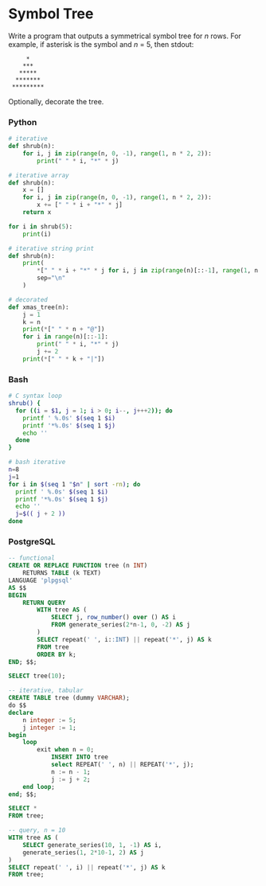 # Symbol Tree
Write a program that outputs a symmetrical symbol tree for *n* rows. For example, if asterisk is the symbol and *n* = 5, then stdout:

         *
        ***
       *****
      *******
     *********

Optionally, decorate the tree.

### Python
```python
# iterative
def shrub(n):
    for i, j in zip(range(n, 0, -1), range(1, n * 2, 2)):
        print(" " * i, "*" * j)

# iterative array
def shrub(n):
    x = []
    for i, j in zip(range(n, 0, -1), range(1, n * 2, 2)):
        x += [" " * i + "*" * j]
    return x

for i in shrub(5):
    print(i)

# iterative string print
def shrub(n):
    print(
        *[" " * i + "*" * j for i, j in zip(range(n)[::-1], range(1, n * 2, 2))],
        sep="\n"
    )

# decorated
def xmas_tree(n):
    j = 1
    k = n
    print(*[" " * n + "@"])
    for i in range(n)[::-1]:
        print(" " * i, "*" * j)
        j += 2
    print(*[" " * k + "|"])
```

### Bash
```bash
# C syntax loop
shrub() {
  for ((i = $1, j = 1; i > 0; i--, j+++2)); do
    printf ' %.0s' $(seq 1 $i)
    printf '*%.0s' $(seq 1 $j)
    echo ''
  done
}

# bash iterative
n=8
j=1
for i in $(seq 1 "$n" | sort -rn); do
  printf ' %.0s' $(seq 1 $i)
  printf '*%.0s' $(seq 1 $j)
  echo ''
  j=$(( j + 2 ))
done
```

### PostgreSQL
```sql
-- functional
CREATE OR REPLACE FUNCTION tree (n INT)
	RETURNS TABLE (k TEXT)
LANGUAGE 'plpgsql'
AS $$
BEGIN
	RETURN QUERY
		WITH tree AS (
			SELECT j, row_number() over () AS i
			FROM generate_series(2*n-1, 0, -2) AS j
		)
		SELECT repeat(' ', i::INT) || repeat('*', j) AS k
		FROM tree
		ORDER BY k;
END; $$;

SELECT tree(10);

-- iterative, tabular
CREATE TABLE tree (dummy VARCHAR);
do $$
declare
	n integer := 5;
	j integer := 1;
begin
	loop
		exit when n = 0;
			INSERT INTO tree
			select REPEAT(' ', n) || REPEAT('*', j);
			n := n - 1;
			j := j + 2;
	end loop;
end; $$;

SELECT *
FROM tree;

-- query, n = 10
WITH tree AS (
	SELECT generate_series(10, 1, -1) AS i,
	generate_series(1, 2*10-1, 2) AS j
)
SELECT repeat(' ', i) || repeat('*', j) AS k
FROM tree;
```
